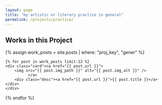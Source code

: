```yaml
---
layout: page
title: "my artistic or literary practice in general"
permalink: /projects/practice/
---
```


## Works in this Project
<div class="resp-gallery">
 {% assign work_posts = site.posts | where: "proj_key", "gener" %}

    {% for post in work_posts limit:12 %}
    <div class="card"><a href="{{ post.url }}">
        <img src="{{ post.img_path }}" alt="{{ post.img_alt }}" />
              </a>
        <div class="desc"><a href="{{ post.url }}">{{ post.title }}</a></div>
    </div>
  {% endfor %}
</div>